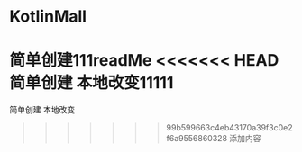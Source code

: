 # KotlinMall
简单创建111readMe
<<<<<<< HEAD
简单创建 本地改变11111
=======
简单创建 本地改变
>>>>>>> 99b599663c4eb43170a39f3c0e2f6a9556860328
添加内容
